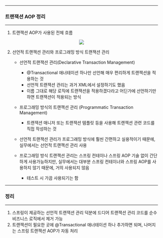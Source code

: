 -----
### 트랜잭션 AOP 정리
-----
1. 트랜잭션 AOP가 사용된 전체 흐름
<div align="center">
<img src="https://github.com/sooyounghan/Spring/assets/34672301/09349c7b-1fcc-46a5-9bf4-7bec36a8c3ec">
</div>

2. 선언적 트랜잭션 관리와 프로그래밍 방식 트랜잭션 관리
   - 선언적 트랜잭션 관리(Declarative Transaction Management)
     + @Transactional 애너테이션 하나만 선언해 매우 편리하게 트랜잭션을 적용하는 것
     + 선언적 트랜잭션 관리는 과거 XML에서 설정하기도 했음
     + 이름 그대로 해당 로직에 트랜잭션을 적용하겠다라고 어딘가에 선언하기만 하면 트랜잭션이 적용되는 방식

   - 프로그래밍 방식의 트랜잭션 관리 (Programmatic Transaction Management)
     + 트랜잭션 매니저 또는 트랜잭션 템플릿 등을 사용해 트랜잭션 관련 코드를 직접 작성하는 것

   - 선언적 트랜잭션 관리가 프로그래밍 방식에 훨씬 간편하고 실용적이기 때문에, 실무에서는 선언적 트랜잭션 관리 사용
   - 프로그래밍 방식 트랜잭션 관리는 스프링 컨테이나 스프링 AOP 기술 없이 간단하게 사용가능하지만, 실무에서는 대부분 스프링 컨테이너와 스프링 AOP를 사용하지 않기 때문에, 거의 사용되지 않음
     + 테스트 시 가끔 사용되기는 함

-----
### 정리
-----
1. 스프링이 제공하는 선언적 트랜잭션 관리 덕분에 드디어 트랜잭션 관리 코드를 순수 비즈니스 로직에서 제거 가능
2. 트랜잭션이 필요한 곳에 @Transactional 애너테이션 하나 추가하면 되며, 나머지는 스프링 트랜잭션 AOP가 자동 처리
